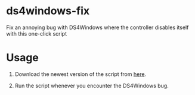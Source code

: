 # ds4windows-fix

Fix an annoying bug with DS4Windows where the controller disables itself with this one-click script

# Usage

1. Download the newest version of the script from [here](https://github.com/TraceLD/ds4windows-fix/releases).

2. Run the script whenever you encounter the DS4Windows bug.

